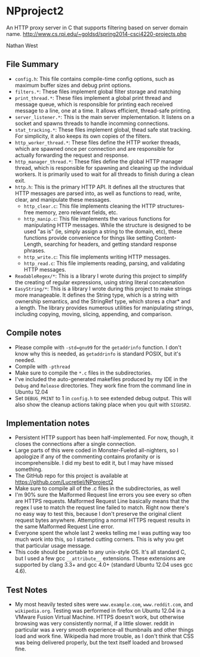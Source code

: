 NPproject2
==========

An HTTP proxy server in C that supports filtering based on server domain name.
http://www.cs.rpi.edu/~goldsd/spring2014-csci4220-projects.php

Nathan West

File Summary
------------

- `config.h`: This file contains compile-time config options, such as maximum
buffer sizes and debug print options.
- `filters.*`: These files implement global filter storage and matching
- `print_thread.*`: These files implement a global print thread and message
queue, which is responsible for printing each received message to a line, one
at a time. It allows efficient, thread-safe printing.
- `server_listener.*`: This is the main server implementation. It listens on
a socket and spawns threads to handle incomming connections.
- `stat_tracking.*`: These files implement global, thead safe stat tracking.
For simplicity, it also keeps its own copies of the filters.
- `http_worker_thread.*`: These files define the HTTP worker threads, which are
spawned once per connection and are responsible for actually forwarding the
request and response.
- `http_manager_thread.*`: These files define the global HTTP manager thread,
which is responsible for spawning and cleaning up the individual workers. It is
primarily used to wait for all threads to finish during a clean exit.
- `http.h`: This is the primary HTTP API. It defines all the structures that
HTTP messages are parsed into, as well as functions to read, write, clear, and
manipulate these messages.
	- `http_clear.c`: This file implements cleaning the HTTP structures- free
	memory, zero relevant fields, etc.
	- `http_manip.c`: This file implements the various functions for
	manipulating HTTP messages. While the structure is designed to be used "as
	is" (ie, simply assign a string to the domain, etc), these functions provide
	convenience for things like setting Content-Length, searching for headers,
	and getting standard response phrases.
	- `http_write.c`: This file implements writing HTTP messages.
	- `http_read.c`: This file implements reading, parsing, and validating HTTP
	messages.
- `ReadableRegex/*`: This is a library I wrote during this project to simplify
the creating of regular expressions, using string literal concatenation
- `EasyString/*`: This is a library I wrote during this project to make strings
more manageable. It defines the String type, which is a string with ownership
semantics, and the StringRef type, which stores a char* and a length. The
library provides numerous utilities for manipulating strings, including copying,
moving, slicing, appending, and comparison.

Compile notes
-------------
- Please compile with `-std=gnu99` for the `getaddrinfo` function. I don't know
why this is needed, as `getaddrinfo` is standard POSIX, but it's needed.
- Compile with `-pthread`
- Make sure to compile the `*.c` files in the subdirectories.
- I've included the auto-generated makefiles produced by my IDE in the `Debug`
and `Release` directories. They work fine from the command line in Ubuntu 12.04
- Set `DEBUG_PRINT` to 1 in `config.h` to see extended debug output. This will
also show the cleanup actions taking place when you quit with `SIGUSR2`.

Implementation notes
--------------------

- Persistent HTTP support has been half-implemented. For now, though, it closes
the connections after a single connection.
- Large parts of this were coded in Monster-Fueled all-nighters, so I apologize
if any of the commenting contains profanity or is incomprehensible. I did my
best to edit it, but I may have missed something.
- The GitHub repo for this project is available at
https://github.com/Lucretiel/NPproject2
- Make sure to compile all of the .c files in the subdirectories, as well
- I'm 90% sure the Malformed Request line errors you see every so often are
HTTPS requests. Malformed Request Line basically means that the regex I use to
match the request line failed to match. Right now there's no easy way to test
this, because I don't preserve the original client request bytes anywhere.
Attempting a normal HTTPS request results in the same Malformed Request Line
error.
- Everyone spent the whole last 2 weeks telling me I was putting way too much
work into this, so I started cutting corners. This is why you get that
particular usage message.
- This code should be portable to any unix-style OS. It's all standard C, but
I used a few gcc `__attribute__` extensions. These extensions are supported by
clang 3.3+ and gcc 4.0+ (standard Ubuntu 12.04 uses gcc 4.6).

Test Notes
----------

- My most heavily tested sites were `www.example.com`, `www.reddit.com`,
and `wikipedia.org`. Testing was performed in firefox on Ubuntu 12.04 in a
VMware Fusion Virtual Machine. HTTPS doesn't work, but otherwise browsing was
very consistently normal, if a little slower. reddit in particular was a very
smooth experience-all thumbnails and other things load and work fine. Wikipedia
had more trouble, as I don't think that CSS was being delivered properly, but
the text itself loaded and browsed fine.
